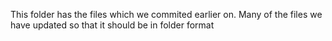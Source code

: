 This folder has the files which we commited earlier on. Many of the files we have updated so that it should be in folder format
